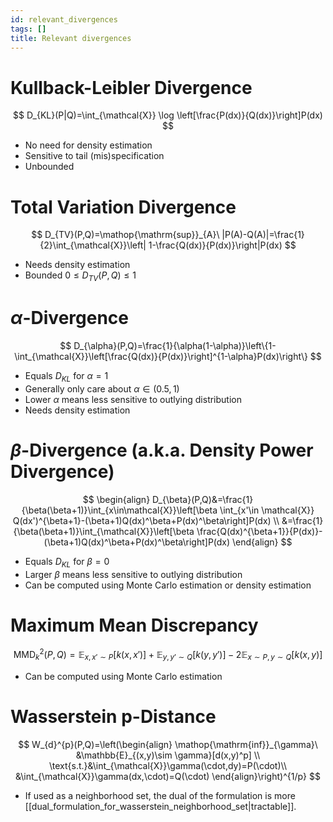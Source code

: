 ```yaml
---
id: relevant_divergences
tags: []
title: Relevant divergences
---
```


# Kullback-Leibler Divergence

$$
D_{KL}(P|Q)=\int_{\mathcal{X}} \log \left[\frac{P(dx)}{Q(dx)}\right]P(dx) 
$$
* No need for density estimation
* Sensitive to tail (mis)specification
* Unbounded
# Total Variation Divergence

$$
D_{TV}(P,Q)=\mathop{\mathrm{sup}}_{A}\ |P(A)-Q(A)|=\frac{1}{2}\int_{\mathcal{X}}\left| 1-\frac{Q(dx)}{P(dx)}\right|P(dx)
$$
* Needs density estimation
* Bounded $0\leq D_{TV}(P,Q)\leq 1$

# $\alpha$-Divergence

$$
D_{\alpha}(P,Q)=\frac{1}{\alpha(1-\alpha)}\left\{1-\int_{\mathcal{X}}\left[\frac{Q(dx)}{P(dx)}\right]^{1-\alpha}P(dx)\right\} 
$$
* Equals $D_{KL}$ for $\alpha=1$
* Generally only care about $\alpha \in(0.5,1)$
* Lower $\alpha$ means less sensitive to outlying distribution
* Needs density estimation

# $\beta$-Divergence (a.k.a. Density Power Divergence)

$$
\begin{align}
D_{\beta}(P,Q)&=\frac{1}{\beta(\beta+1)}\int_{x\in\mathcal{X}}\left[\beta \int_{x'\in \mathcal{X}} Q(dx')^{\beta+1}-(\beta+1)Q(dx)^\beta+P(dx)^\beta\right]P(dx) \\
&=\frac{1}{\beta(\beta+1)}\int_{\mathcal{X}}\left[\beta  \frac{Q(dx)^{\beta+1}}{P(dx)}-(\beta+1)Q(dx)^\beta+P(dx)^\beta\right]P(dx)
\end{align}
$$
* Equals $D_{KL}$ for $\beta=0$
* Larger $\beta$ means less sensitive to outlying distribution
* Can be computed using Monte Carlo estimation or density estimation
# Maximum Mean Discrepancy

$$
\mathrm{MMD}_{k}^{2}(P,Q)=\mathbb{E}_{x,x'\sim P}[k(x,x')]+\mathbb{E}_{y,y'\sim Q}[k(y,y')]-2\mathbb{E}_{x\sim P,y\sim Q}[k(x,y)]
$$

* Can be computed using Monte Carlo estimation

# Wasserstein p-Distance
$$
W_{d}^{p}(P,Q)=\left(\begin{align}
\mathop{\mathrm{inf}}_{\gamma}\ &\mathbb{E}_{(x,y)\sim \gamma}[d(x,y)^p] \\
\text{s.t.}&\int_{\mathcal{X}}\gamma(\cdot,dy)=P(\cdot)\\
&\int_{\mathcal{X}}\gamma(dx,\cdot)=Q(\cdot)
\end{align}\right)^{1/p} 
$$
* If used as a neighborhood set, the dual of the formulation is more [[dual_formulation_for_wasserstein_neighborhood_set|tractable]].

